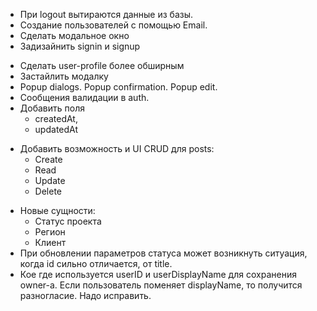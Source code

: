 + При logout вытираются данные из базы.
+ Создание пользователей с помощью Email.
+ Сделать модальное окно
+ Задизайнить signin и signup

- Сделать user-profile более обширным
- Застайлить модалку
- Popup dialogs. Popup confirmation. Popup edit.
- Сообщения валидации в auth.
- Добавить поля
  + createdAt,
  - updatedAt
+ Добавить возможность и UI CRUD для posts:
  + Create
  + Read
  + Update
  + Delete
- Новые сущности:
  - Статус проекта
  - Регион
  - Клиент
- При обновлении параметров статуса может возникнуть ситуация, когда id сильно отличается, от title.
- Кое где используется userID и userDisplayName для сохранения owner-а. Если пользователь поменяет displayName, то получится разногласие. Надо исправить.
